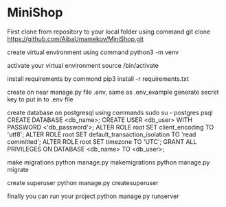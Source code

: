 # MiniShop


First clone from repository to your local folder using command
    git clone https://github.com/AibaUmamekov/MiniShop.git 

create virtual environment using command
    python3 -m venv <name of your environment>

activate your virtual environment
    source <name of your environment>/bin/activate

install requirements by commond
    pip3 install -r requirements.txt

create on near manage.py file .env, same as .env_example
    generate secret key to put in to .env file

create database on postgresql using commands
    sudo su - postgres
    psql
    CREATE DATABASE <db_name>;
    CREATE USER <db_user> WITH PASSWORD <'db_password'>;
    ALTER ROLE root SET client_encoding TO 'utf8';
    ALTER ROLE root SET default_transaction_isolation TO 'read committed';
    ALTER ROLE root SET timezone TO 'UTC';
    GRANT ALL PRIVILEGES ON DATABASE <db_name> TO <db_user>;

make migrations
    python manage.py makemigrations
    python manage.py migrate

create superuser
    python manage.py createsuperuser

finally you can run your project
    python manage.py runserver
